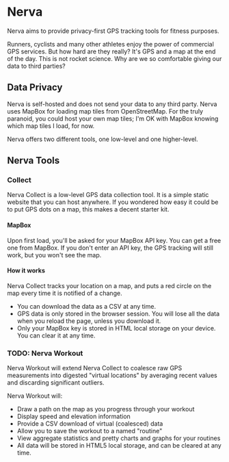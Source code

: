 # Nerva

Nerva aims to provide privacy-first GPS tracking tools for fitness purposes.

Runners, cyclists and many other athletes enjoy the power of commercial GPS services. But how hard are they really? It's GPS and a map at the end of the day. This is not rocket science. Why are we so comfortable giving our data
to third parties?

## Data Privacy
Nerva is self-hosted and does not send your data to any third party.
Nerva uses MapBox for loading map tiles from OpenStreetMap.
For the truly paranoid, you could host your own map tiles; I'm OK with MapBox knowing which map tiles I load, for now.

Nerva offers two different tools, one low-level and one higher-level.

## Nerva Tools

### Collect
Nerva Collect is a low-level GPS data collection tool. It is a simple static website that you can host anywhere. If you wondered how easy it could be to put GPS dots on a map, this makes a decent starter kit.

#### MapBox
Upon first load, you'll be asked for your MapBox API key. You can get a free one from MapBox. If you don't enter an API key, the GPS tracking will still work, but you won't see the map.

#### How it works
Nerva Collect tracks your location on a map, and puts a red circle on the map every time it is notified of a change.
 * You can download the data as a CSV at any time.
 * GPS data is only stored in the browser session. You will lose all the data when you reload the page, unless you download it.
 * Only your MapBox key is stored in HTML local storage on your device. You can clear it at any time.

### TODO: Nerva Workout

Nerva Workout will extend Nerva Collect to coalesce raw GPS measurements into digested "virtual locations" by averaging recent values and discarding significant outliers.

Nerva Workout will:
 * Draw a path on the map as you progress through your workout
 * Display speed and elevation information
 * Provide a CSV download of virtual (coalesced) data
 * Allow you to save the workout to a named "routine"
 * View aggregate statistics and pretty charts and graphs for your routines
 * All data will be stored in HTML5 local storage, and can be cleared at any time.
